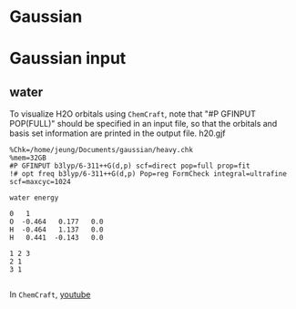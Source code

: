 # Gaussian
# Gaussian input
## water
To visualize H2O orbitals using `ChemCraft`, note that "#P GFINPUT POP(FULL)" should be specified in an input file, so that the orbitals and basis set information are printed in the output file.
h20.gjf
```
%Chk=/home/jeung/Documents/gaussian/heavy.chk
%mem=32GB
#P GFINPUT b3lyp/6-311++G(d,p) scf=direct pop=full prop=fit
!# opt freq b3lyp/6-311++G(d,p) Pop=reg FormCheck integral=ultrafine scf=maxcyc=1024

water energy

0   1
O  -0.464   0.177   0.0	 
H  -0.464   1.137   0.0	 
H   0.441  -0.143   0.0

1 2 3
2 1
3 1


```

In `ChemCraft`, [youtube](https://www.youtube.com/watch?v=plGKF0DBz9w&ab_channel=nicolasN)
